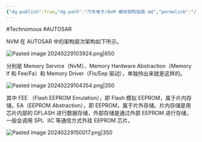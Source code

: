 ```yaml
---
{"dg-publish":true,"dg-path":"汽车电子/NvM 模块架构指南.md","permalink":"/汽车电子/NvM 模块架构指南/","created":"2024-02-29T10:33:35.000+08:00","updated":"2025-04-02T15:27:04.000+08:00"}
---
```


#Technomous #AUTOSAR 

NVM 在 AUTOSAR 中的架构层次架构如下所示。

![Pasted image 20240229103924.png|650](/img/user/0.Asset/resource/Pasted%20image%2020240229103924.png)

分别是 Memory Service（NvM）、Memory Hardware Abstraction（Memory If 和 Fee/Fa）和 Memory Driver（Fls/Eep 驱动），单独拎出来就是这样的。

![Pasted image 20240229104354.png|350](/img/user/0.Asset/resource/Pasted%20image%2020240229104354.png)

其中 FEE （Flash EEPROM Emulation），即 Flash 模拟 EEPROM，属于片内存储。EA（EEPROM Abstraction），即 EEPROM，属于片外存储。片内存储是用芯片内部的 DFLASH 进行数据存储，外部存储是通过外部 EEPROM 进行存储，一般会调用 SPI、IIC 等通信方式外挂 EEPROM 芯片。

![Pasted image 20240229150017.png|350](/img/user/0.Asset/resource/Pasted%20image%2020240229150017.png)
